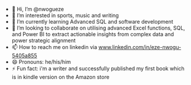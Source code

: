 - 👋 Hi, I’m @nwogueze
- 👀 I’m interested in sports, music and writing
- 🌱 I’m currently learning Advanced SQL and software development
- 💞️ I’m looking to collaborate on utilising advanced Excel functions, SQL, and Power BI to extract actionable insights from complex data and power strategic alignment
- 📫 How to reach me on linkedin via www.linkedin.com/in/eze-nwogu-5405a855
- 😄 Pronouns: he/his/him
- ⚡ Fun fact: i'm a writer and successfully published my first book which is in kindle version on the Amazon store

<!---
nwogueze/nwogueze is a ✨ special ✨ repository because its `README.md` (this file) appears on your GitHub profile.
You can click the Preview link to take a look at your changes.
--->
